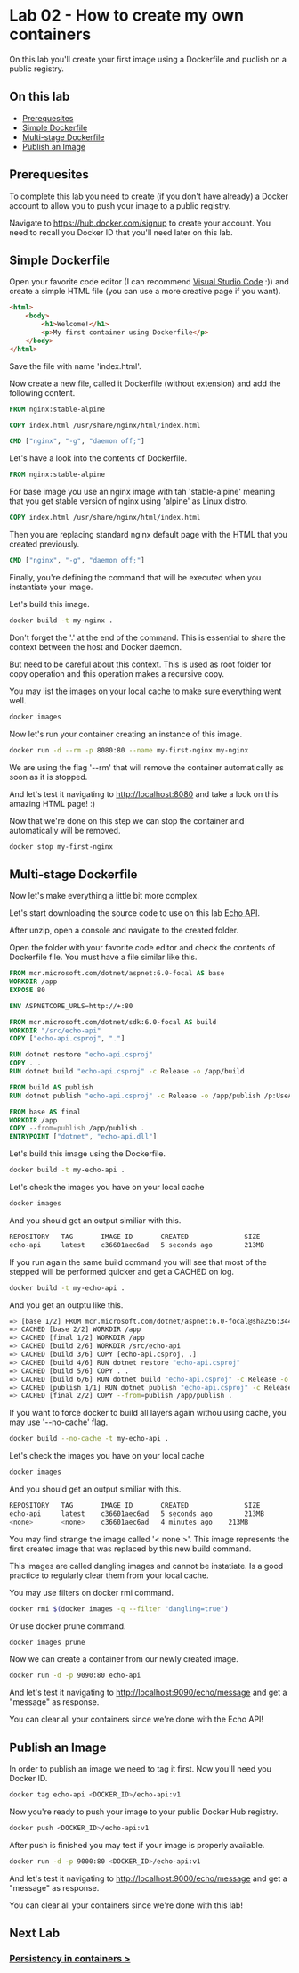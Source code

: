 # Lab 02 - How to create my own containers

On this lab you'll create your first image using a Dockerfile and puclish on a public registry.

## On this lab

- [Prerequesites](README.md#prerequesites)
- [Simple Dockerfile](README.md#simple-dockerfile)
- [Multi-stage Dockerfile](README.md#multi-stage-dockerfile)
- [Publish an Image](README.md#publish-an-image)

## Prerequesites

To complete this lab you need to create (if you don't have already) a Docker account to allow you to push your image to a public registry.

Navigate to <https://hub.docker.com/signup> to create your account. You need to recall you Docker ID that you'll need later on this lab.

## Simple Dockerfile

Open your favorite code editor (I can recommend [Visual Studio Code](https://code.visualstudio.com/) :)) and create a simple HTML file (you can use a more creative page if you want).

```html
<html>
    <body>
        <h1>Welcome!</h1>
        <p>My first container using Dockerfile</p>
    </body>
</html>
```

Save the file with name 'index.html'.

Now create a new file, called it Dockerfile (without extension) and add the following content.

```Dockerfile
FROM nginx:stable-alpine

COPY index.html /usr/share/nginx/html/index.html

CMD ["nginx", "-g", "daemon off;"]
```

Let's have a look into the contents of Dockerfile.

```Dockerfile
FROM nginx:stable-alpine
```

For base image you use an nginx image with tah 'stable-alpine' meaning that you get stable version of nginx using 'alpine' as Linux distro.

```Dockerfile
COPY index.html /usr/share/nginx/html/index.html
```

Then you are replacing standard nginx default page with the HTML that you created previously.

```Dockerfile
CMD ["nginx", "-g", "daemon off;"]
```

Finally, you're defining the command that will be executed when you instantiate your image.

Let's build this image.

```bash
docker build -t my-nginx .
```

Don't forget the '.' at the end of the command. This is essential to share the context between the host and Docker daemon.

But need to be careful about this context. This is used as root folder for copy operation and this operation makes a recursive copy.

You may list the images on your local cache to make sure everything went well.

```bash
docker images
```

Now let's run your container creating an instance of this image.

```bash
docker run -d --rm -p 8080:80 --name my-first-nginx my-nginx
```

We are using the flag '--rm' that will remove the container automatically as soon as it is stopped.

And let's test it navigating to <http://localhost:8080> and take a look on this amazing HTML page! :)

Now that we're done on this step we can stop the container and automatically will be removed.

```bash
docker stop my-first-nginx
```

## Multi-stage Dockerfile

Now let's make everything a little bit more complex.

Let's start downloading the source code to use on this lab [Echo API](https://github.com/tasb/docker-kubernetes-training/releases/download/echo-api/echo-api.zip).

After unzip, open a console and navigate to the created folder.

Open the folder with your favorite code editor and check the contents of Dockerfile file. You must have a file similar like this.

```Dockerfile
FROM mcr.microsoft.com/dotnet/aspnet:6.0-focal AS base
WORKDIR /app
EXPOSE 80

ENV ASPNETCORE_URLS=http://+:80

FROM mcr.microsoft.com/dotnet/sdk:6.0-focal AS build
WORKDIR "/src/echo-api"
COPY ["echo-api.csproj", "."]

RUN dotnet restore "echo-api.csproj"
COPY . .
RUN dotnet build "echo-api.csproj" -c Release -o /app/build

FROM build AS publish
RUN dotnet publish "echo-api.csproj" -c Release -o /app/publish /p:UseAppHost=false

FROM base AS final
WORKDIR /app
COPY --from=publish /app/publish .
ENTRYPOINT ["dotnet", "echo-api.dll"]
```

Let's build this image using the Dockerfile.

```bash
docker build -t my-echo-api .
```

Let's check the images you have on your local cache

```bash
docker images
```

And you should get an output similiar with this.

```bash
REPOSITORY   TAG       IMAGE ID       CREATED              SIZE
echo-api     latest    c36601aec6ad   5 seconds ago        213MB
```

If you run again the same build command you will see that most of the stepped will be performed quicker and get a CACHED on log.

```bash
docker build -t my-echo-api .
```

And you get an outptu like this.

```bash
=> [base 1/2] FROM mcr.microsoft.com/dotnet/aspnet:6.0-focal@sha256:344352a571b0f9b17fb32fd9ab6cdac7415f2a5c1f35
=> CACHED [base 2/2] WORKDIR /app
=> CACHED [final 1/2] WORKDIR /app
=> CACHED [build 2/6] WORKDIR /src/echo-api
=> CACHED [build 3/6] COPY [echo-api.csproj, .]
=> CACHED [build 4/6] RUN dotnet restore "echo-api.csproj"
=> CACHED [build 5/6] COPY . .
=> CACHED [build 6/6] RUN dotnet build "echo-api.csproj" -c Release -o /app/build
=> CACHED [publish 1/1] RUN dotnet publish "echo-api.csproj" -c Release -o /app/publish /p:UseAppHost=false
=> CACHED [final 2/2] COPY --from=publish /app/publish .
```

If you want to force docker to build all layers again withou using cache, you may use '--no-cache' flag.

```bash
docker build --no-cache -t my-echo-api .
```

Let's check the images you have on your local cache

```bash
docker images
```

And you should get an output similiar with this.

```bash
REPOSITORY   TAG       IMAGE ID       CREATED              SIZE
echo-api     latest    c36601aec6ad   5 seconds ago        213MB
<none>       <none>    c36601aec6ad   4 minutes ago    213MB
```

You may find strange the image called '< none >'. This image represents the first created image that was replaced by this new build command.

This images are called dangling images and cannot be instatiate. Is a good practice to regularly clear them from your local cache.

You may use filters on docker rmi command.

```bash
docker rmi $(docker images -q --filter "dangling=true")
```

Or use docker prune command.

```bash
docker images prune
```

Now we can create a container from our newly created image.

```bash
docker run -d -p 9090:80 echo-api
```

And let's test it navigating to <http://localhost:9090/echo/message> and get a "message" as response.

You can clear all your containers since we're done with the Echo API!

## Publish an Image

In order to publish an image we need to tag it first. Now you'll need you Docker ID.

```bash
docker tag echo-api <DOCKER_ID>/echo-api:v1
```

Now you're ready to push your image to your public Docker Hub registry.

```bash
docker push <DOCKER_ID>/echo-api:v1
```

After push is finished you may test if your image is properly available.

```bash
docker run -d -p 9000:80 <DOCKER_ID>/echo-api:v1
```

And let's test it navigating to <http://localhost:9000/echo/message> and get a "message" as response.

You can clear all your containers since we're done with this lab!

## Next Lab

### [Persistency in containers >](lab03.md)
